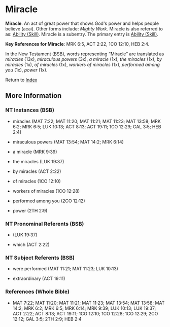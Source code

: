 # Miracle
**Miracle**. 
An act of great power that shows God's power and helps people believe (acai). 
Other forms include: 
*Mighty Work*. 
Miracle is also referred to as: 
[Ability (Skill)](Ability.md). 
Miracle is a subentry. The primary entry is 
[Ability (Skill)](Ability.md). 


**Key References for Miracle**: 
MRK 6:5, ACT 2:22, 1CO 12:10, HEB 2:4. 




In the New Testament (BSB), words representing “Miracle” are translated as 
*miracles* (13x), *miraculous powers* (3x), *a miracle* (1x), *the miracles* (1x), *by miracles* (1x), *of miracles* (1x), *workers of miracles* (1x), *performed among you* (1x), *power* (1x). 


Return to [Index](00-Index.md)

## More Information

### NT Instances (BSB)

* miracles (MAT 7:22; MAT 11:20; MAT 11:21; MAT 11:23; MAT 13:58; MRK 6:2; MRK 6:5; LUK 10:13; ACT 8:13; ACT 19:11; 1CO 12:29; GAL 3:5; HEB 2:4)

* miraculous powers (MAT 13:54; MAT 14:2; MRK 6:14)

* a miracle (MRK 9:39)

* the miracles (LUK 19:37)

* by miracles (ACT 2:22)

* of miracles (1CO 12:10)

* workers of miracles (1CO 12:28)

* performed among you (2CO 12:12)

* power (2TH 2:9)



### NT Pronominal Referents (BSB)

*  (LUK 19:37)

* which (ACT 2:22)



### NT Subject Referents (BSB)

* were performed (MAT 11:21; MAT 11:23; LUK 10:13)

* extraordinary (ACT 19:11)



### References (Whole Bible)

* MAT 7:22; MAT 11:20; MAT 11:21; MAT 11:23; MAT 13:54; MAT 13:58; MAT 14:2; MRK 6:2; MRK 6:5; MRK 6:14; MRK 9:39; LUK 10:13; LUK 19:37; ACT 2:22; ACT 8:13; ACT 19:11; 1CO 12:10; 1CO 12:28; 1CO 12:29; 2CO 12:12; GAL 3:5; 2TH 2:9; HEB 2:4



